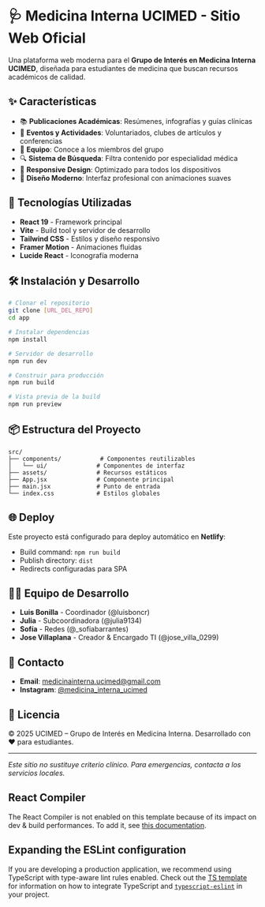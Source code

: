 # 🩺 Medicina Interna UCIMED - Sitio Web Oficial

Una plataforma web moderna para el **Grupo de Interés en Medicina Interna UCIMED**, diseñada para estudiantes de medicina que buscan recursos académicos de calidad.

## ✨ Características

- 📚 **Publicaciones Académicas**: Resúmenes, infografías y guías clínicas
- 📅 **Eventos y Actividades**: Voluntariados, clubes de artículos y conferencias
- 👥 **Equipo**: Conoce a los miembros del grupo
- 🔍 **Sistema de Búsqueda**: Filtra contenido por especialidad médica
- 📱 **Responsive Design**: Optimizado para todos los dispositivos
- 🎨 **Diseño Moderno**: Interfaz profesional con animaciones suaves

## 🚀 Tecnologías Utilizadas

- **React 19** - Framework principal
- **Vite** - Build tool y servidor de desarrollo
- **Tailwind CSS** - Estilos y diseño responsivo
- **Framer Motion** - Animaciones fluidas
- **Lucide React** - Iconografía moderna

## 🛠️ Instalación y Desarrollo

```bash
# Clonar el repositorio
git clone [URL_DEL_REPO]
cd app

# Instalar dependencias
npm install

# Servidor de desarrollo
npm run dev

# Construir para producción
npm run build

# Vista previa de la build
npm run preview
```

## 📦 Estructura del Proyecto

```
src/
├── components/           # Componentes reutilizables
│   └── ui/              # Componentes de interfaz
├── assets/              # Recursos estáticos
├── App.jsx              # Componente principal
├── main.jsx             # Punto de entrada
└── index.css            # Estilos globales
```

## 🌐 Deploy

Este proyecto está configurado para deploy automático en **Netlify**:

- Build command: `npm run build`
- Publish directory: `dist`
- Redirects configuradas para SPA

## 👨‍💻 Equipo de Desarrollo

- **Luis Bonilla** - Coordinador (@luisboncr)
- **Julia** - Subcoordinadora (@julia9134)
- **Sofía** - Redes (@_sofiabarrantes)
- **Jose Villaplana** - Creador & Encargado TI (@jose_villa_0299)

## 📧 Contacto

- **Email**: medicinainterna.ucimed@gmail.com
- **Instagram**: [@medicina_interna_ucimed](https://instagram.com/medicina_interna_ucimed)

## 📄 Licencia

© 2025 UCIMED – Grupo de Interés en Medicina Interna. Desarrollado con ❤️ para estudiantes.

---

*Este sitio no sustituye criterio clínico. Para emergencias, contacta a los servicios locales.*

## React Compiler

The React Compiler is not enabled on this template because of its impact on dev & build performances. To add it, see [this documentation](https://react.dev/learn/react-compiler/installation).

## Expanding the ESLint configuration

If you are developing a production application, we recommend using TypeScript with type-aware lint rules enabled. Check out the [TS template](https://github.com/vitejs/vite/tree/main/packages/create-vite/template-react-ts) for information on how to integrate TypeScript and [`typescript-eslint`](https://typescript-eslint.io) in your project.
